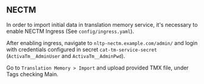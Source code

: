 ## NECTM
In order to import initial data in translation memory service, it's necessary to enable NECTM Ingress (See `config/ingress.yaml`).

After enabling ingress, navigate to `nltp-nectm.example.com/admin/` and login with credentials configured in secret `cat-tm-service-secret` (`ActivaTm__AdminUser` and `ActivaTm__AdminPwd`).

Go to `Translation Memory > Import` and upload provided TMX file, under Tags checking Main.